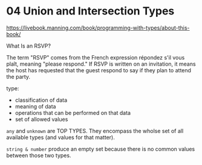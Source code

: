 # 04 Union and Intersection Types



https://livebook.manning.com/book/programming-with-types/about-this-book/



What Is an RSVP?

The term "RSVP" comes from the French expression répondez s'il vous plaît, meaning "please respond." If RSVP is written on an invitation, it means the host has requested that the guest respond to say if they plan to attend the party.



type:

- classification of data
- meaning of data
- operations that can be performed on that data
- set of allowed values



`any` and `unknown` are TOP TYPES. They encompass the wholse set of all available types (and values for that matter).

`string & number` produce an empty set because there is no common values between those two types.

